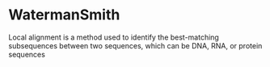 # WatermanSmith
 Local alignment is a method used to identify the best-matching subsequences between two sequences, which can be DNA, RNA, or protein sequences

